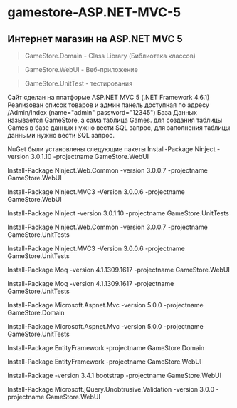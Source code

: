 # gamestore-ASP.NET-MVC-5

## Интернет магазин на ASP.NET MVC 5

> GameStore.Domain - Class Library (Библиотека классов)

> GameStore.WebUI - Веб-приложение

> GameStore.UnitTest - тестирования

Сайт сделан на платформе ASP.NET MVC 5 (.NET Framework 4.6.1) Реализован список товаров и админ панель доступная по адресу /Admin/Index (name="admin" password="12345") База Данных называется GameStore, а сама таблица Games. для создания таблицы Games в базе данных нужно вести SQL запрос, для заполнения таблицы данными нужно вести SQL запрос.

NuGet были установлены следующие пакеты
Install-Package Ninject -version 3.0.1.10 -projectname GameStore.WebUI

Install-Package Ninject.Web.Common -version 3.0.0.7 -projectname GameStore.WebUI

Install-Package Ninject.MVC3 -Version 3.0.0.6 -projectname GameStore.WebUI

Install-Package Ninject -version 3.0.1.10 -projectname GameStore.UnitTests

Install-Package Ninject.Web.Common -version 3.0.0.7 -projectname GameStore.UnitTests

Install-Package Ninject.MVC3 -Version 3.0.0.6 -projectname GameStore.UnitTests

Install-Package Moq -version 4.1.1309.1617 -projectname GameStore.WebUI

Install-Package Moq -version 4.1.1309.1617 -projectname GameStore.UnitTests

Install-Package Microsoft.Aspnet.Mvc -version 5.0.0 -projectname GameStore.Domain

Install-Package Microsoft.Aspnet.Mvc -version 5.0.0 -projectname GameStore.UnitTests

Install-Package EntityFramework -projectname GameStore.Domain

Install-Package EntityFramework -projectname GameStore.WebUI

Install-Package -version 3.4.1 bootstrap -projectname GameStore.WebUI

Install-Package Microsoft.jQuery.Unobtrusive.Validation -version 3.0.0 -projectname GameStore.WebUI
